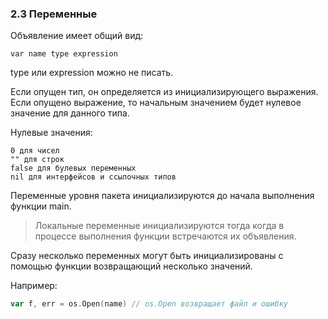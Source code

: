 ### 2.3 Переменные

Объявление имеет общий вид:

```
var name type expression
```

 type или expression можно не писать.

 Если опущен тип, он определяется из инициализирующего выражения. 
 Если опущено выражение, то начальным значением будет нулевое значение для
 данного типа.

 Нулевые значения:
```shell
0 для чисел
"" для строк
false для булевых переменных
nil для интерфейсов и ссылочных типов
``` 
 
Переменные уровня пакета инициализируются до начала выполнения функции main.

> Локальные переменные инициализируются тогда 
когда в процессе выполнения функции встречаются их объявления.

Сразу несколько переменных могут быть инициализированы с помощью функции
возвращающий несколько значений.

Например:
```go
var f, err = os.Open(name) // os.Open возвращает файл и ошибку
```
